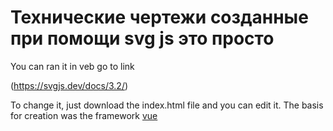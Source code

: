 # Технические чертежи созданные при помощи svg js это просто

You can ran it in veb go to link 

(https://svgjs.dev/docs/3.2/)

To change it, just download the index.html file and you can edit it. The basis for creation was the framework [vue](https://ua.vuejs.org/guide/quick-start.html)

